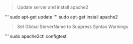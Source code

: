 > Update server and install apache2

''' sudo apt-get update
''' sudo apt-get install apache2

> Set Global ServerName to Suppress Syntax Warnings

''' sudo apache2ctl configtest

